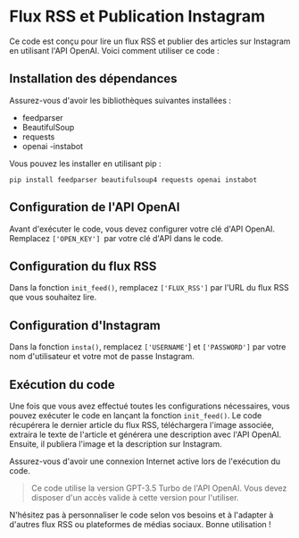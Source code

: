 # Flux RSS et Publication Instagram

Ce code est conçu pour lire un flux RSS et publier des articles sur Instagram en utilisant l'API OpenAI. Voici comment utiliser ce code :

## Installation des dépendances

Assurez-vous d'avoir les bibliothèques suivantes installées :
- feedparser 
- BeautifulSoup
- requests
- openai
-instabot

Vous pouvez les installer en utilisant pip :

`pip install feedparser beautifulsoup4 requests openai instabot`

## Configuration de l'API OpenAI

Avant d'exécuter le code, vous devez configurer votre clé d'API OpenAI. Remplacez `['OPEN_KEY'] `par votre clé d'API dans le code.

## Configuration du flux RSS

Dans la fonction `init_feed()`, remplacez `['FLUX_RSS']` par l'URL du flux RSS que vous souhaitez lire.

## Configuration d'Instagram

Dans la fonction `insta()`, remplacez `['USERNAME'`] et `['PASSWORD']` par votre nom d'utilisateur et votre mot de passe Instagram.

## Exécution du code
Une fois que vous avez effectué toutes les configurations nécessaires, vous pouvez exécuter le code en lançant la fonction `init_feed()`. Le code récupérera le dernier article du flux RSS, téléchargera l'image associée, extraira le texte de l'article et générera une description avec l'API OpenAI. Ensuite, il publiera l'image et la description sur Instagram.

Assurez-vous d'avoir une connexion Internet active lors de l'exécution du code.

>Ce code utilise la version GPT-3.5 Turbo de l'API OpenAI. Vous devez disposer d'un accès valide à cette version pour l'utiliser.

N'hésitez pas à personnaliser le code selon vos besoins et à l'adapter à d'autres flux RSS ou plateformes de médias sociaux. Bonne utilisation !
